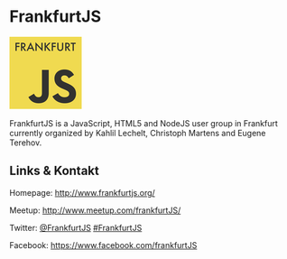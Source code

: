# FrankfurtJS
![FrankfurtJS](./frankfurtjs.logo.jpg)

FrankfurtJS is a JavaScript, HTML5 and NodeJS user group in Frankfurt currently organized by Kahlil
Lechelt, Christoph Martens and Eugene Terehov.


## Links &amp; Kontakt

Homepage: <http://www.frankfurtjs.org/>

Meetup: <http://www.meetup.com/frankfurtJS/>


Twitter: [@FrankfurtJS](https://twitter.com/@FrankfurtJS) [#FrankfurtJS](https://twitter.com/search?q=%23FrankfurtJS)


Facebook: <https://www.facebook.com/frankfurtJS>







